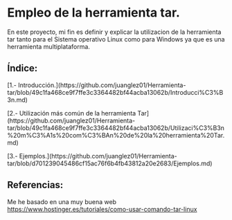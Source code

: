 #  Empleo de la herramienta tar.
En este proyecto, mi fin es definir y explicar la utilizacion de la herramienta tar tanto para el Sistema operativo Linux como para Windows ya que es una herramienta multiplataforma.

## Índice:
<p>[1.- Introducción.](https://github.com/juanglez01/Herramienta-tar/blob/49c1fa468ce9f7ffe3c3364482bf44acba13062b/Introducci%C3%B3n.md)</p>
<p>[2.- Utilización más común de la herramienta Tar](https://github.com/juanglez01/Herramienta-tar/blob/49c1fa468ce9f7ffe3c3364482bf44acba13062b/Utilizaci%C3%B3n%20m%C3%A1s%20com%C3%BAn%20de%20la%20herramienta%20Tar.md)</p>
<p>[3.- Ejemplos.](https://github.com/juanglez01/Herramienta-tar/blob/d701239045486cf15ac76f6b4fb43812a20e2683/Ejemplos.md)</p>

## Referencias:
Me he basado en una muy buena web  https://www.hostinger.es/tutoriales/como-usar-comando-tar-linux

